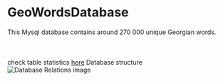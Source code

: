 # GeoWordsDatabase
This Mysql database contains around 270 000 unique Georgian words. 
<br><br>
 <br><br>
 check table statistics <a target="blank" href="http://bumbeishvili.github.io/GeoWordsDatabase">here</a>
Database structure
<br>
![Database Relations image](https://raw.githubusercontent.com/bumbeishvili/GeoWordsDatabase/master/relations.png?raw=true "Optional Title")

